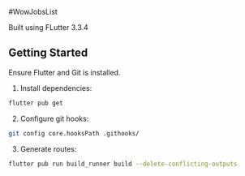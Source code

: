 




#WowJobsList

Built using FLutter 3.3.4

<!-- GETTING STARTED -->
## Getting Started

Ensure Flutter and Git is installed.

1. Install dependencies:

```sh
flutter pub get
```

2. Configure git hooks:

```sh
git config core.hooksPath .githooks/
```

3. Generate routes:

```sh
flutter pub run build_runner build --delete-conflicting-outputs
```
